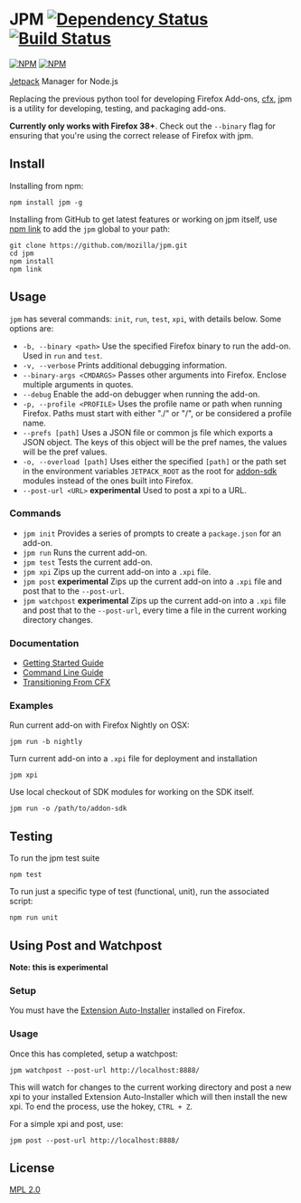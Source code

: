 JPM [![Dependency Status](https://david-dm.org/mozilla/jpm.png)](https://david-dm.org/mozilla/jpm) [![Build Status](https://travis-ci.org/mozilla/jpm.png)](https://travis-ci.org/mozilla/jpm)
===

[![NPM](https://nodei.co/npm/jpm.png?stars&downloads)](https://nodei.co/npm/jpm/)
[![NPM](https://nodei.co/npm-dl/jpm.png)](https://nodei.co/npm/jpm)

[Jetpack](https://wiki.mozilla.org/Jetpack) Manager for Node.js

Replacing the previous python tool for developing Firefox Add-ons, [cfx](https://developer.mozilla.org/en-US/Add-ons/SDK/Tools/cfx), jpm is a utility for developing, testing, and packaging add-ons.

**Currently only works with Firefox 38+**. Check out the `--binary` flag for ensuring that you're using the correct release of Firefox with jpm.

## Install

Installing from npm:

```
npm install jpm -g
```

Installing from GitHub to get latest features or working on jpm itself, use [npm link](https://www.npmjs.org/doc/cli/npm-link.html) to add the `jpm` global to your path:

```
git clone https://github.com/mozilla/jpm.git
cd jpm
npm install
npm link
```

## Usage

`jpm` has several commands: `init`, `run`, `test`, `xpi`, with details below. Some options are:

* `-b, --binary <path>` Use the specified Firefox binary to run the add-on. Used in `run` and `test`.
* `-v, --verbose` Prints additional debugging information.
* `--binary-args <CMDARGS>` Passes other arguments into Firefox. Enclose multiple arguments in quotes.
* `--debug` Enable the add-on debugger when running the add-on.
* `-p, --profile <PROFILE>` Uses the profile name or path when running Firefox. Paths must start with either "./" or "/", or be considered a profile name.
* `--prefs [path]` Uses a JSON file or common js file which exports a JSON object.  The keys of this object will be the pref names, the values will be the pref values.
* `-o, --overload [path]` Uses either the specified `[path]` or the path set in the environment variables `JETPACK_ROOT` as the root for [addon-sdk](https://github.com/mozilla/addon-sdk) modules instead of the ones built into Firefox.
* `--post-url <URL>` **experimental** Used to post a xpi to a URL.

### Commands

* `jpm init` Provides a series of prompts to create a `package.json` for an add-on.
* `jpm run` Runs the current add-on.
* `jpm test` Tests the current add-on.
* `jpm xpi` Zips up the current add-on into a `.xpi` file.
* `jpm post` **experimental** Zips up the current add-on into a `.xpi` file and post that to the `--post-url`.
* `jpm watchpost` **experimental** Zips up the current add-on into a `.xpi` file and post that to the `--post-url`,
  every time a file in the current working directory changes.


### Documentation

* [Getting Started Guide](https://developer.mozilla.org/en-US/Add-ons/SDK/Tutorials/Getting_Started_%28jpm%29)
* [Command Line Guide](https://developer.mozilla.org/en-US/Add-ons/SDK/Tools/jpm)
* [Transitioning From CFX](https://developer.mozilla.org/en-US/Add-ons/SDK/Tools/cfx_to_jpm)

### Examples

Run current add-on with Firefox Nightly on OSX:

    jpm run -b nightly

Turn current add-on into a `.xpi` file for deployment and installation

    jpm xpi

Use local checkout of SDK modules for working on the SDK itself.

    jpm run -o /path/to/addon-sdk


## Testing

To run the jpm test suite

    npm test

To run just a specific type of test (functional, unit), run the associated script:

    npm run unit

## Using Post and Watchpost

**Note: this is experimental**

### Setup

You must have the [Extension Auto-Installer](https://addons.mozilla.org/en-US/firefox/addon/autoinstaller/)
installed on Firefox.

### Usage

Once this has completed, setup a watchpost:

    jpm watchpost --post-url http://localhost:8888/

This will watch for changes to the current working directory and post a new xpi to your installed
Extension Auto-Installer which will then install the new xpi.  To end the process, use the hokey, `CTRL + Z`.

For a simple xpi and post, use:

    jpm post --post-url http://localhost:8888/

## License

[MPL 2.0](https://mozilla.org/MPL/2.0/)
